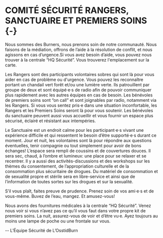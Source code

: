 # COMITÉ SÉCURITÉ  RANGERS, SANCTUAIRE ET PREMIERS SOINS {-}


Nous sommes des Burners, nous prenons soin de notre communauté. Nous faisons de la médiation, offrons de l’aide à la résolution de conflit, et nous agissons en cas d’urgence.Si vous avez besoin d’aide, vous pouvez nous trouver à la centrale “HQ Sécurité”. Vous trouverez l'emplacement sur la carte. 


Les Rangers sont des participants volontaires sobres qui sont là pour vous aider en cas de problème ou d'urgence. Vous pouvez les reconnaître portant un chandail vert forêt et/ou une lumière verte. Ils patrouillent par groupe de deux et sont équipé·e·s de radio afin de pouvoir communiquer plus rapidement avec les autres équipes en cas de besoin. Les bénévoles de premiers soins sont “on call” et sont joignables par radio, notamment via les Rangers. Si vous vous sentez pris·e dans une situation inconfortable, les Rangers et les Premiers Soins seront là pour vous soutenir. Les bénévoles du sanctuaire peuvent aussi vous accueillir et vous fournir un espace plus sécurisé, éclairé et résistant aux intempéries. 


Le Sanctuaire est un endroit calme pour les participant·e·s vivant une expérience difficile et qui ressentent le besoin d’être supporté·e·s durant ce moment. Jour et nuit, les volontaires sont là pour répondre aux questions éventuelles, tenir compagnie ou tout simplement pour avoir de bons échanges! L’espace sera rempli de coussins et de couvertures douces. Il sera sec, chaud, à l’ombre et lumineux: une place pour se relaxer et se recentrer. Il y a aussi des activités-discussions et des workshops sur les thèmes du consentement, de l’appropriation culturelle et de la consommation plus sécuritaire de drogues. Du matériel de consommation et de sexualité propre et stérile sera en libre-service et ainsi que de l’information de toutes sortes sur les drogues et sur la sexualité.


S’il vous plaît, faites preuve de prudence. Prenez soin de vos ami·e·s et de vous-même. Buvez de l’eau, mangez. Et amusez-vous! 


Nous avons des fournitures médicales à la centrale  “HQ Sécurité”. Venez nous voir si vous n’avez pas ce qu’il vous faut dans votre propre kit de premiers soins. 
La nuit, assurez-vous de voir et d’être vu·e. Ayez toujours au moins une lampe de poche ou une frontale sur vous. 


-- L’Équipe Sécurité de L’OsstidBurn 
